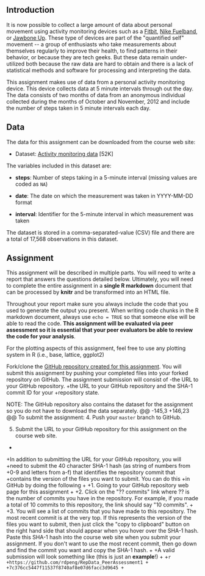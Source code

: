  ## Introduction
 
 It is now possible to collect a large amount of data about personal
 movement using activity monitoring devices such as a
 [Fitbit](http://www.fitbit.com), [Nike
 Fuelband](http://www.nike.com/us/en_us/c/nikeplus-fuelband), or
 [Jawbone Up](https://jawbone.com/up). These type of devices are part of
 the "quantified self" movement -- a group of enthusiasts who take
 measurements about themselves regularly to improve their health, to
 find patterns in their behavior, or because they are tech geeks. But
 these data remain under-utilized both because the raw data are hard to
 obtain and there is a lack of statistical methods and software for
 processing and interpreting the data.
 
 This assignment makes use of data from a personal activity monitoring
 device. This device collects data at 5 minute intervals through out the
 day. The data consists of two months of data from an anonymous
 individual collected during the months of October and November, 2012
 and include the number of steps taken in 5 minute intervals each day.
 
 ## Data
 
 The data for this assignment can be downloaded from the course web
 site:
 
 * Dataset: [Activity monitoring data](https://d396qusza40orc.cloudfront.net/repdata%2Fdata%2Factivity.zip) [52K]
 
 The variables included in this dataset are:
 
 * **steps**: Number of steps taking in a 5-minute interval (missing
     values are coded as `NA`)
 
 * **date**: The date on which the measurement was taken in YYYY-MM-DD
     format
 
 * **interval**: Identifier for the 5-minute interval in which
     measurement was taken
 
 
 
 
 The dataset is stored in a comma-separated-value (CSV) file and there
 are a total of 17,568 observations in this
 dataset.
 
 
 ## Assignment
 
 This assignment will be described in multiple parts. You will need to
 write a report that answers the questions detailed below. Ultimately,
 you will need to complete the entire assignment in a **single R
 markdown** document that can be processed by **knitr** and be
 transformed into an HTML file.
 
 Throughout your report make sure you always include the code that you
 used to generate the output you present. When writing code chunks in
 the R markdown document, always use `echo = TRUE` so that someone else
 will be able to read the code. **This assignment will be evaluated via
 peer assessment so it is essential that your peer evaluators be able
 to review the code for your analysis**.
 
 For the plotting aspects of this assignment, feel free to use any
 plotting system in R (i.e., base, lattice, ggplot2)
 
 Fork/clone the [GitHub repository created for this
 assignment](http://github.com/rdpeng/RepData_PeerAssessment1). You
 will submit this assignment by pushing your completed files into your
 forked repository on GitHub. The assignment submission will consist of
-the URL to your GitHub repository.
+the URL to your GitHub repository and the SHA-1 commit ID for your
+repository state.
 
 NOTE: The GitHub repository also contains the dataset for the
 assignment so you do not have to download the data separately.
 @@ -145,3 +146,23 @@ To submit the assignment:
 4. Push your `master` branch to GitHub.
 
 5. Submit the URL to your GitHub repository for this assignment on the course web site.
+
+In addition to submitting the URL for your GitHub repository, you will
+need to submit the 40 character SHA-1 hash (as string of numbers from
+0-9 and letters from a-f) that identifies the repository commit that
+contains the version of the files you want to submit. You can do this
+in GitHub by doing the following
+
+1. Going to your GitHub repository web page for this assignment
+
+2. Click on the "?? commits" link where ?? is the number of commits you have in the repository. For example, if you made a total of 10 commits to this repository, the link should say "10 commits".
+
+3. You will see a list of commits that you have made to this repository. The most recent commit is at the very top. If this represents the version of the files you want to submit, then just click the "copy to clipboard" button on the right hand side that should appear when you hover over the SHA-1 hash. Paste this SHA-1 hash into the course web site when you submit your assignment. If you don't want to use the most recent commit, then go down and find the commit you want and copy the SHA-1 hash.
+
+A valid submission will look something like (this is just an **example**!)
+
+```r
+https://github.com/rdpeng/RepData_PeerAssessment1
+
+7c376cc5447f11537f8740af8e07d6facc3d9645
+```
